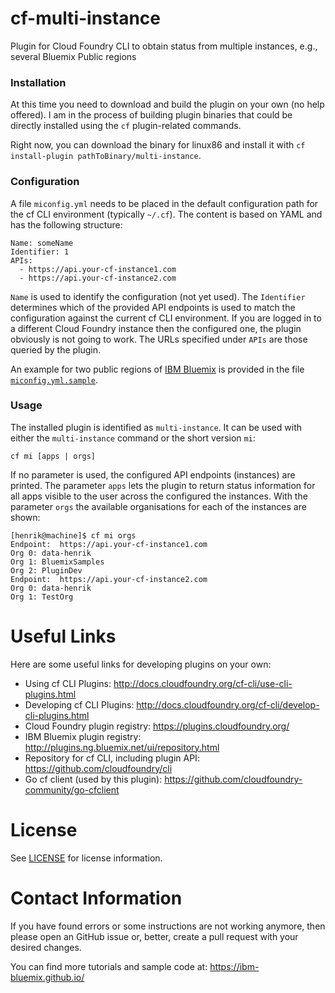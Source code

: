 # cf-multi-instance
Plugin for Cloud Foundry CLI to obtain status from multiple instances, e.g., several Bluemix Public regions


### Installation
At this time you need to download and build the plugin on your own (no help offered). I am in the process of building plugin binaries that could be directly installed using the `cf` plugin-related commands. 

Right now, you can download the binary for linux86 and install it with `cf install-plugin pathToBinary/multi-instance`.

### Configuration
A file `miconfig.yml` needs to be placed in the default configuration path for the cf CLI environment (typically `~/.cf`). The content is based on YAML and has the following structure:   
```
Name: someName
Identifier: 1
APIs:
  - https://api.your-cf-instance1.com
  - https://api.your-cf-instance2.com
```   

`Name` is used to identify the configuration (not yet used). The `Identifier` determines which of the provided API endpoints is used to match the configuration against the current cf CLI environment. If you are logged in to a different Cloud Foundry instance then the configured one, the plugin obviously is not going to work. The URLs specified under `APIs` are those queried by the plugin. 

An example for two public regions of [IBM Bluemix](http://www.ibm.com/cloud-computing/bluemix/) is provided in the file [`miconfig.yml.sample`](miconfig.yml.sample).

### Usage
The installed plugin is identified as `multi-instance`. It can be used with either the `multi-instance` command or the short version `mi`:   
```
cf mi [apps | orgs]
```   
If no parameter is used, the configured API endpoints (instances) are printed. The parameter `apps` lets the plugin to return status information for all apps visible to the user across the configured the instances. With the parameter `orgs` the available organisations for each of the instances are shown:   
```
[henrik@machine]$ cf mi orgs
Endpoint:  https://api.your-cf-instance1.com
Org 0: data-henrik
Org 1: BluemixSamples
Org 2: PluginDev
Endpoint:  https://api.your-cf-instance2.com
Org 0: data-henrik
Org 1: TestOrg
```   
# Useful Links
Here are some useful links for developing plugins on your own:
* Using cf CLI Plugins: http://docs.cloudfoundry.org/cf-cli/use-cli-plugins.html
* Developing cf CLI Plugins: http://docs.cloudfoundry.org/cf-cli/develop-cli-plugins.html
* Cloud Foundry plugin registry: https://plugins.cloudfoundry.org/
* IBM Bluemix plugin registry: http://plugins.ng.bluemix.net/ui/repository.html
* Repository for cf CLI, including plugin API: https://github.com/cloudfoundry/cli
* Go cf client (used by this plugin): https://github.com/cloudfoundry-community/go-cfclient

# License
See [LICENSE](LICENSE) for license information.

# Contact Information
If you have found errors or some instructions are not working anymore, then please open an GitHub issue or, better, create a pull request with your desired changes.

You can find more tutorials and sample code at:
https://ibm-bluemix.github.io/
